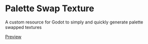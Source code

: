 # Palette Swap Texture
A custom resource for Godot to simply and quickly generate palette swapped textures

[Preview](https://streamable.com/4xqzy)
